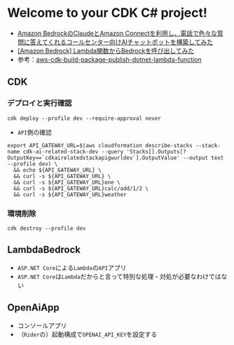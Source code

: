 # Welcome to your CDK C# project!

- [Amazon BedrockのClaudeとAmazon Connectを利用し、電話で色々な質問に答えてくれるコールセンター向けAIチャットボットを構築してみた](https://dev.classmethod.jp/articles/amazon-bedrock-claude-connect-lex/)
- [[Amazon Bedrock] Lambda関数からBedrockを呼び出してみた](https://dev.classmethod.jp/articles/invoke-bedrock-form-lambda-function/)
- 参考：[aws-cdk-build-package-publish-dotnet-lambda-function](https://github.com/aws-samples/aws-cdk-build-package-publish-dotnet-lambda-function/tree/main)

## CDK

### デプロイと実行確認

```shell
cdk deploy --profile dev --require-approval never
```

- `API`側の確認

```shell
export API_GATEWAY_URL=$(aws cloudformation describe-stacks --stack-name cdk-ai-related-stack-dev --query 'Stacks[].Outputs[?OutputKey==`cdkairelatedstackapigwurldev`].OutputValue' --output text --profile dev) \
  && echo ${API_GATEWAY_URL} \
  && curl -s ${API_GATEWAY_URL} \
  && curl -s ${API_GATEWAY_URL}one \
  && curl -s ${API_GATEWAY_URL}calc/add/1/2 \
  && curl -s ${API_GATEWAY_URL}weather
```

### 環境削除

```shell
cdk destroy --profile dev
```

## LambdaBedrock

- `ASP.NET Core`による`Lambda`の`API`アプリ
- `ASP.NET Core`は`Lambda`だからと言って特別な処理・対処が必要なわけではない

## OpenAiApp

- コンソールアプリ
- （`Rider`の）起動構成で`OPENAI_API_KEY`を設定する
